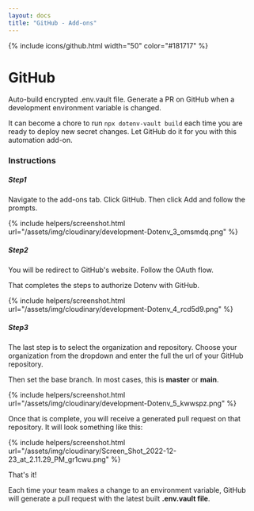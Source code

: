 ```yaml
---
layout: docs
title: "GitHub - Add-ons"
---
```


{% include icons/github.html width="50" color="#181717" %}

# GitHub

Auto-build encrypted .env.vault file. Generate a PR on GitHub when a development environment variable is changed.

It can become a chore to run `npx dotenv-vault build` each time you are ready to deploy new secret changes. Let GitHub do it for you with this automation add-on.

### Instructions

##### Step1

Navigate to the add-ons tab. Click GitHub. Then click Add and follow the prompts.

{% include helpers/screenshot.html url="/assets/img/cloudinary/development-Dotenv_3_omsmdq.png" %}

##### Step2

You will be redirect to GitHub's website. Follow the OAuth flow.

That completes the steps to authorize Dotenv with GitHub.

{% include helpers/screenshot.html url="/assets/img/cloudinary/development-Dotenv_4_rcd5d9.png" %}

##### Step3

The last step is to select the organization and repository. Choose your organization from the dropdown and enter the full the url of your GitHub repository.

Then set the base branch. In most cases, this is **master** or **main**.

{% include helpers/screenshot.html url="/assets/img/cloudinary/development-Dotenv_5_kwwspz.png" %}

Once that is complete, you will receive a generated pull request on that repository. It will look something like this:


{% include helpers/screenshot.html url="/assets/img/cloudinary/Screen_Shot_2022-12-23_at_2.11.29_PM_gr1cwu.png" %}

That's it!

Each time your team makes a change to an environment variable, GitHub will generate a pull request with the latest built **.env.vault file**.

